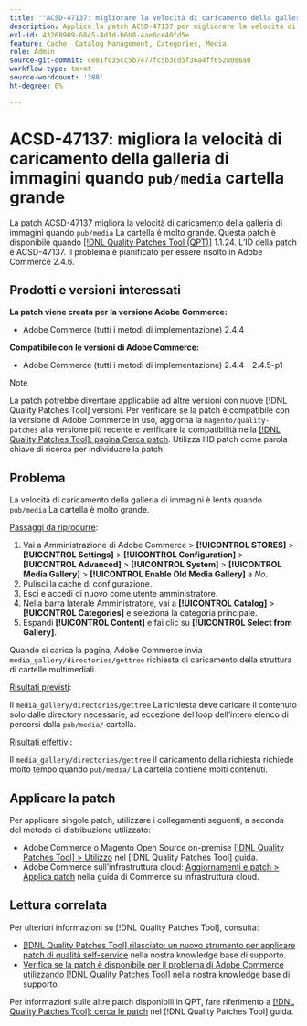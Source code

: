```yaml
---
title: '"ACSD-47137: migliorare la velocità di caricamento della galleria di immagini con la cartella ''pub/media'' grande'
description: Applica la patch ACSD-47137 per migliorare la velocità di caricamento della galleria di immagini quando la cartella "pub/media" è molto grande.
exl-id: 43268909-6845-4d1d-b6b8-4ae0ce40fd5e
feature: Cache, Catalog Management, Categories, Media
role: Admin
source-git-commit: ce81fc35cc5b7477fc5b3cd5f36a4ff65280e6a0
workflow-type: tm+mt
source-wordcount: '388'
ht-degree: 0%

---
```


# ACSD-47137: migliora la velocità di caricamento della galleria di immagini quando `pub/media` cartella grande

La patch ACSD-47137 migliora la velocità di caricamento della galleria di immagini quando `pub/media` La cartella è molto grande. Questa patch è disponibile quando [[!DNL Quality Patches Tool (QPT)]](/help/announcements/adobe-commerce-announcements/magento-quality-patches-released-new-tool-to-self-serve-quality-patches.md) 1.1.24. L’ID della patch è ACSD-47137. Il problema è pianificato per essere risolto in Adobe Commerce 2.4.6.

## Prodotti e versioni interessati

**La patch viene creata per la versione Adobe Commerce:**
* Adobe Commerce (tutti i metodi di implementazione) 2.4.4

**Compatibile con le versioni di Adobe Commerce:**
* Adobe Commerce (tutti i metodi di implementazione) 2.4.4 - 2.4.5-p1

>[!NOTE]
>
>La patch potrebbe diventare applicabile ad altre versioni con nuove [!DNL Quality Patches Tool] versioni. Per verificare se la patch è compatibile con la versione di Adobe Commerce in uso, aggiorna la `magento/quality-patches` alla versione più recente e verificare la compatibilità nella [[!DNL Quality Patches Tool]: pagina Cerca patch](https://experienceleague.adobe.com/tools/commerce-quality-patches/index.html). Utilizza l’ID patch come parola chiave di ricerca per individuare la patch.

## Problema

La velocità di caricamento della galleria di immagini è lenta quando `pub/media` La cartella è molto grande.

<u>Passaggi da riprodurre</u>:

1. Vai a Amministrazione di Adobe Commerce > **[!UICONTROL STORES]** > **[!UICONTROL Settings]** > **[!UICONTROL Configuration]** > **[!UICONTROL Advanced]** > **[!UICONTROL System]** > **[!UICONTROL Media Gallery]** > **[!UICONTROL Enable Old Media Gallery]** a _No_.
1. Pulisci la cache di configurazione.
1. Esci e accedi di nuovo come utente amministratore.
1. Nella barra laterale Amministratore, vai a **[!UICONTROL Catalog]** > **[!UICONTROL Categories]** e seleziona la categoria principale.
1. Espandi **[!UICONTROL Content]** e fai clic su **[!UICONTROL Select from Gallery]**.

Quando si carica la pagina, Adobe Commerce invia `media_gallery/directories/gettree` richiesta di caricamento della struttura di cartelle multimediali.

<u>Risultati previsti</u>:

Il `media_gallery/directories/gettree` La richiesta deve caricare il contenuto solo dalle directory necessarie, ad eccezione del loop dell’intero elenco di percorsi dalla `pub/media/` cartella.

<u>Risultati effettivi</u>:

Il `media_gallery/directories/gettree` il caricamento della richiesta richiede molto tempo quando `pub/media/` La cartella contiene molti contenuti.

## Applicare la patch

Per applicare singole patch, utilizzare i collegamenti seguenti, a seconda del metodo di distribuzione utilizzato:

* Adobe Commerce o Magento Open Source on-premise [[!DNL Quality Patches Tool] > Utilizzo](https://experienceleague.adobe.com/docs/commerce-operations/tools/quality-patches-tool/usage.html) nel [!DNL Quality Patches Tool] guida.
* Adobe Commerce sull’infrastruttura cloud: [Aggiornamenti e patch > Applica patch](https://experienceleague.adobe.com/docs/commerce-cloud-service/user-guide/develop/upgrade/apply-patches.html) nella guida di Commerce su infrastruttura cloud.

## Lettura correlata

Per ulteriori informazioni su [!DNL Quality Patches Tool], consulta:

* [[!DNL Quality Patches Tool] rilasciato: un nuovo strumento per applicare patch di qualità self-service](/help/announcements/adobe-commerce-announcements/magento-quality-patches-released-new-tool-to-self-serve-quality-patches.md) nella nostra knowledge base di supporto.
* [Verifica se la patch è disponibile per il problema di Adobe Commerce utilizzando [!DNL Quality Patches Tool]](/help/support-tools/patches-available-in-qpt-tool/check-patch-for-magento-issue-with-magento-quality-patches.md) nella nostra knowledge base di supporto.

Per informazioni sulle altre patch disponibili in QPT, fare riferimento a [[!DNL Quality Patches Tool]: cerca le patch](https://experienceleague.adobe.com/tools/commerce-quality-patches/index.html) nel [!DNL Quality Patches Tool] guida.

